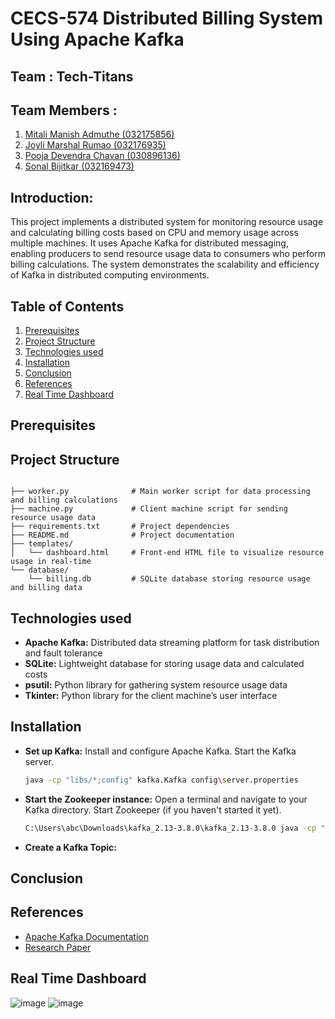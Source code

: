 # CECS-574 Distributed Billing System Using Apache Kafka

## Team : Tech-Titans

## Team Members :

  1. [Mitali Manish Admuthe (032175856)](https://github.com/Mma5901)
  2. [Joyli Marshal Rumao (032176935)](https://github.com/joyli-25)
  3. [Pooja Devendra Chavan (030896136)](https://github.com/pooja240599)
  4. [Sonal Bijitkar (032169473)](https://github.com/so-bit)

## Introduction:
This project implements a distributed system for monitoring resource usage and calculating billing costs based on CPU and memory usage across multiple machines. It uses Apache Kafka for distributed messaging, enabling producers to send resource usage data to consumers who perform billing calculations. The system demonstrates the scalability and efficiency of Kafka in distributed computing environments.

## Table of Contents
1. [Prerequisites](#Prerequisites)
2. [Project Structure](#Project-Structure)
3. [Technologies used](#Technologies-used)
4. [Installation](#Installation)
5. [Conclusion](#Conclusion)
6. [References](#References)
7. [Real Time Dashboard](#Real-Time-Dashboard)

## Prerequisites


## Project Structure

```plaintext

├── worker.py              # Main worker script for data processing and billing calculations
├── machine.py             # Client machine script for sending resource usage data
├── requirements.txt       # Project dependencies
├── README.md              # Project documentation
├── templates/
│   └── dashboard.html     # Front-end HTML file to visualize resource usage in real-time
└── database/
    └── billing.db         # SQLite database storing resource usage and billing data
```

## Technologies used

- **Apache Kafka:** Distributed data streaming platform for task distribution and fault tolerance
- **SQLite:** Lightweight database for storing usage data and calculated costs
- **psutil:** Python library for gathering system resource usage data
- **Tkinter:** Python library for the client machine’s user interface

## Installation
- **Set up Kafka:** Install and configure Apache Kafka. Start the Kafka server.
  ```bash
  java -cp "libs/*;config" kafka.Kafka config\server.properties
- **Start the Zookeeper instance:** Open a terminal and navigate to your Kafka directory. Start Zookeeper (if you haven't started it yet).
  ```bash
  C:\Users\abc\Downloads\kafka_2.13-3.8.0\kafka_2.13-3.8.0 java -cp "libs/*;config"
- **Create a Kafka Topic:** 

## Conclusion

## References
- [Apache Kafka Documentation](https://kafka.apache.org/documentation)
- [Research Paper](https://ieeexplore.ieee.org/document/9361803/)
  
## Real Time Dashboard
![image](https://github.com/user-attachments/assets/31dba240-04b4-4d21-b381-701c02e09390)
![image](https://github.com/user-attachments/assets/3681c15f-ae37-4c2d-8163-cff13a5c0895)


